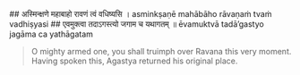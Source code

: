 <section>
<section data-markdown data-audio-src="./audio/adityahridayam/adityahridayam_27.m4a">
## अस्मिन्क्षणे महाबाहो रावणं त्वं वधिष्यसि ।
asminkṣaṇē mahābāho rāvaṇaṁ tvaṁ vadhiṣyasi
## एवमुक्त्वा तदाऽगस्त्यो जगाम च यथागतम् ॥
ēvamuktvā tadā’gastyo jagāma ca yathāgatam

> O mighty armed one, you shall truimph over Ravana this very moment. Having spoken this, Agastya returned his original place.
<!--
“O mighty-armed one, you shall triumph over Rāvaṇa this very moment.” Saying so, sage Agastya took leave and returned to his original place.

O mighty armed one, you shall truimph over Ravana this very moment. After blessing Lord Rama thus, and predicting that He would slay (the demon) Ravana, sage Agastya took leave and returned to his original place.
-->
</section>
</section>
